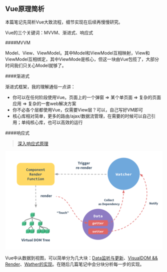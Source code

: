 ## Vue原理简析

本篇笔记先简析Vue大致流程，细节实现在后续再慢慢研究。

Vue的三个关键词：MVVM、渐进式、响应式

####MVVM

Model、View、ViewModel。其中Model和ViewModel互相映射，View和ViewModel互相绑定，其中ViewMode是核心，但这一块由Vue包揽了，大部分时间我们只关心Model就够了。

####渐进式

渐进式框架，我的理解通俗一点讲：

 * 你可以在任何阶段使用Vue。页面上的一个弹窗 => 某个单页面 => 复杂的页面应用 => 复杂的一套web解决方案
 * 你不必各个层都使用Vue，仅需要View层？可以，自己写好VM即可
 * 核心库相对简单，更多的路由/ajax/数据流管理，在需要的时候可以自己引用；单纯核心库，也可以高效的运行

####响应式

> [深入响应式原理](https://cn.vuejs.org/v2/guide/reactivity.html)

<img src="../vue-data.png">

Vue中从数据到视图，可以简单分为几大块：[Data监听与更新](../chapter2/section2.html)、[VisualDOM && Render](../chapter2/section3.html)、[Wather的实现](../chapter2/section4.html)。在随后几篇笔记中会分块分析每一步的实现。
